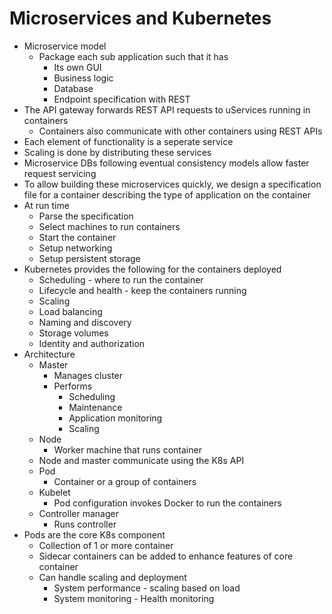 # Microservices and Kubernetes

- Microservice model
  - Package each sub application such that it has
    - Its own GUI
    - Business logic
    - Database
    - Endpoint specification with REST
- The API gateway forwards REST API requests to uServices running in containers
  - Containers also communicate with other containers using REST APIs
- Each element of functionality is a seperate service
- Scaling is done by distributing these services
- Microservice DBs following eventual consistency models allow faster request servicing
- To allow building these microservices quickly, we design a specification file for a container describing the type of application on the container
- At run time
  - Parse the specification
  - Select machines to run containers
  - Start the container
  - Setup networking
  - Setup persistent storage
- Kubernetes provides the following for the containers deployed
  - Scheduling - where to run the container
  - Lifecycle and health - keep the containers running
  - Scaling
  - Load balancing
  - Naming and discovery
  - Storage volumes
  - Identity and authorization
- Architecture
  - Master
    - Manages cluster
    - Performs
      - Scheduling
      - Maintenance
      - Application monitoring
      - Scaling
  - Node
    - Worker machine that runs container
  - Node and master communicate using the K8s API
  - Pod
    - Container or a group of containers
  - Kubelet
    - Pod configuration invokes Docker to run the containers
  - Controller manager
    - Runs controller
- Pods are the core K8s component
  - Collection of 1 or more container
  - Sidecar containers can be added to enhance features of core container
  - Can handle scaling and deployment
    - System performance - scaling based on load
    - System monitoring - Health monitoring